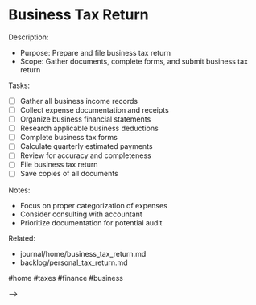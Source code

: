 # Business Tax Return

<!-- NOTE: Complete Business Tax Return :unicorn:
created::2025-03-02T09:20:00Z
priority::high
due::2025-03-15T00:00:00Z
owner::@dionedge
estimate::8h
project::home
-->

Description:
- Purpose: Prepare and file business tax return
- Scope: Gather documents, complete forms, and submit business tax return

Tasks:
- [ ] Gather all business income records
- [ ] Collect expense documentation and receipts
- [ ] Organize business financial statements
- [ ] Research applicable business deductions
- [ ] Complete business tax forms
- [ ] Calculate quarterly estimated payments
- [ ] Review for accuracy and completeness
- [ ] File business tax return
- [ ] Save copies of all documents

Notes:
- Focus on proper categorization of expenses
- Consider consulting with accountant
- Prioritize documentation for potential audit

Related:
- journal/home/business_tax_return.md
- backlog/personal_tax_return.md

#home #taxes #finance #business 
<!--
order::10
TODO::2025-03-02T06:28:56.577Z
<!--
NOTE::2025-03-02T12:22:38.873Z
-->
-->